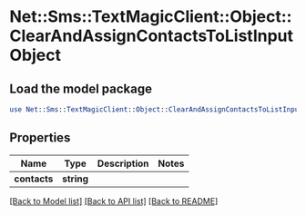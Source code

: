 # Net::Sms::TextMagicClient::Object::ClearAndAssignContactsToListInputObject

## Load the model package
```perl
use Net::Sms::TextMagicClient::Object::ClearAndAssignContactsToListInputObject;
```

## Properties
Name | Type | Description | Notes
------------ | ------------- | ------------- | -------------
**contacts** | **string** |  | 

[[Back to Model list]](../README.md#documentation-for-models) [[Back to API list]](../README.md#documentation-for-api-endpoints) [[Back to README]](../README.md)


